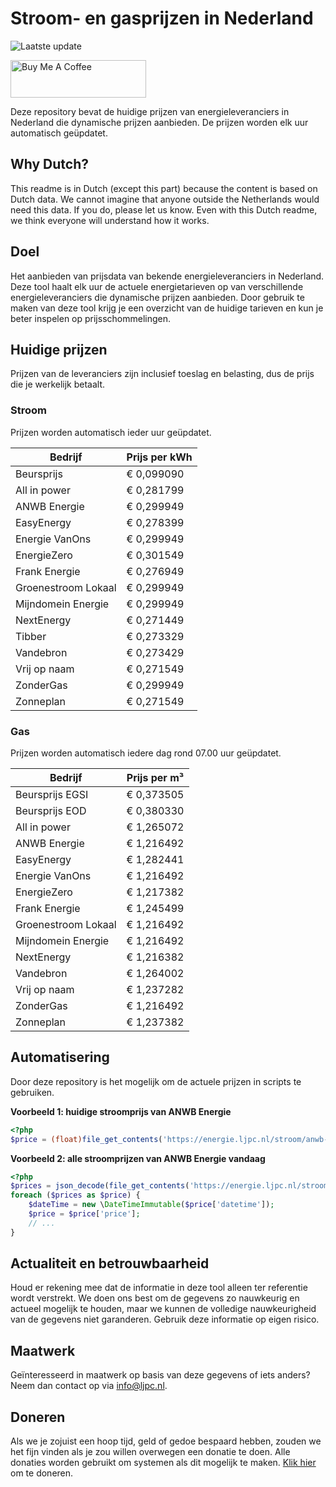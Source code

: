 # Stroom- en gasprijzen in Nederland

![Laatste update](https://img.shields.io/badge/laatste%20update-2024--10--02%2017%3A01%20CET-brightgreen)

<a href="https://www.buymeacoffee.com/Lars-" target="_blank"><img src="https://cdn.buymeacoffee.com/buttons/v2/default-orange.png" alt="Buy Me A Coffee" height="60" style="height: 60px !important;width: 217px !important;" ></a>

Deze repository bevat de huidige prijzen van energieleveranciers in Nederland die dynamische prijzen aanbieden. De prijzen worden elk uur automatisch geüpdatet.

## Why Dutch?

This readme is in Dutch (except this part) because the content is based on Dutch data. We cannot imagine that anyone outside the Netherlands would need this data. If you do, please let us know. Even with this Dutch readme, we think
everyone will understand how it works.

## Doel

Het aanbieden van prijsdata van bekende energieleveranciers in Nederland. Deze tool haalt elk uur de actuele energietarieven op van verschillende energieleveranciers die dynamische prijzen aanbieden. Door gebruik te maken van deze tool
krijg je een overzicht van de huidige tarieven en kun je beter inspelen op prijsschommelingen.

## Huidige prijzen

Prijzen van de leveranciers zijn inclusief toeslag en belasting, dus de prijs die je werkelijk betaalt.

### Stroom

Prijzen worden automatisch ieder uur geüpdatet.

 Bedrijf | Prijs per kWh 
---------|---------------
Beursprijs | € 0,099090
All in power | € 0,281799
ANWB Energie | € 0,299949
EasyEnergy | € 0,278399
Energie VanOns | € 0,299949
EnergieZero | € 0,301549
Frank Energie | € 0,276949
Groenestroom Lokaal | € 0,299949
Mijndomein Energie | € 0,299949
NextEnergy | € 0,271449
Tibber | € 0,273329
Vandebron | € 0,273429
Vrij op naam | € 0,271549
ZonderGas | € 0,299949
Zonneplan | € 0,271549


### Gas

Prijzen worden automatisch iedere dag rond 07.00 uur geüpdatet.

 Bedrijf | Prijs per m³ 
---------|--------------
Beursprijs EGSI | € 0,373505
Beursprijs EOD | € 0,380330
All in power | € 1,265072
ANWB Energie | € 1,216492
EasyEnergy | € 1,282441
Energie VanOns | € 1,216492
EnergieZero | € 1,217382
Frank Energie | € 1,245499
Groenestroom Lokaal | € 1,216492
Mijndomein Energie | € 1,216492
NextEnergy | € 1,216382
Vandebron | € 1,264002
Vrij op naam | € 1,237282
ZonderGas | € 1,216492
Zonneplan | € 1,237382


## Automatisering

Door deze repository is het mogelijk om de actuele prijzen in scripts te gebruiken.

**Voorbeeld 1: huidige stroomprijs van ANWB Energie**

```php
<?php
$price = (float)file_get_contents('https://energie.ljpc.nl/stroom/anwb-energie-nu.txt');

```

**Voorbeeld 2: alle stroomprijzen van ANWB Energie vandaag**

```php
<?php
$prices = json_decode(file_get_contents('https://energie.ljpc.nl/stroom/all-in-power-vandaag.json'),true);
foreach ($prices as $price) {
    $dateTime = new \DateTimeImmutable($price['datetime']);
    $price = $price['price'];
    // ...
}
```

## Actualiteit en betrouwbaarheid

Houd er rekening mee dat de informatie in deze tool alleen ter referentie wordt verstrekt. We doen ons best om de gegevens zo nauwkeurig en actueel mogelijk te houden, maar we kunnen de volledige nauwkeurigheid van de gegevens niet
garanderen. Gebruik deze informatie op eigen risico.

## Maatwerk

Geïnteresseerd in maatwerk op basis van deze gegevens of iets anders? Neem dan contact op
via [info@ljpc.nl](mailto:info@ljpc.nl?subject=Energie%20prijzen).

## Doneren

Als we je zojuist een hoop tijd, geld of gedoe bespaard hebben, zouden we het fijn vinden als je zou willen overwegen een
donatie te doen. Alle donaties worden gebruikt om systemen als dit mogelijk te
maken. [Klik hier](https://www.buymeacoffee.com/Lars-) om te doneren.
